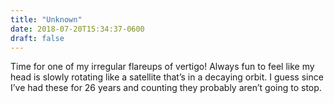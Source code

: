 ```yaml
---
title: "Unknown"
date: 2018-07-20T15:34:37-0600
draft: false
---
```


Time for one of my irregular flareups of vertigo! Always fun to feel like my head is slowly rotating like a satellite that’s in a decaying orbit.
I guess since I’ve had these for 26 years and counting they probably aren’t going to stop.

